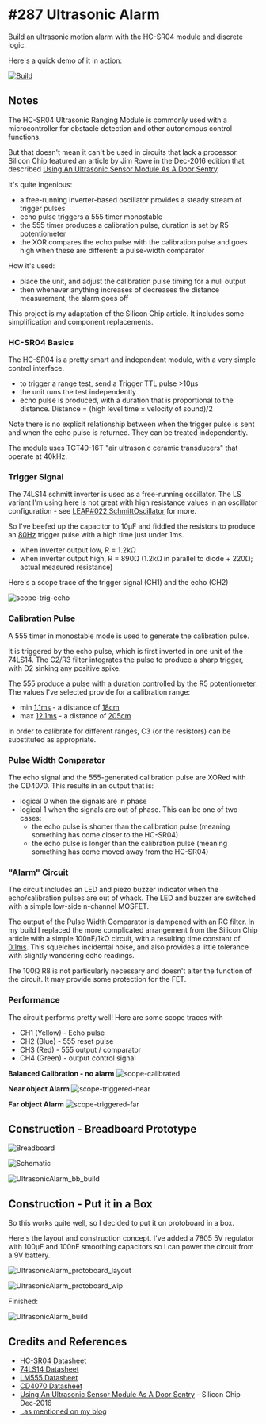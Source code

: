 # #287 Ultrasonic Alarm

Build an ultrasonic motion alarm with the HC-SR04 module and discrete logic.

Here's a quick demo of it in action:

[![Build](./assets/UltrasonicAlarm_build.jpg?raw=true)](https://www.youtube.com/watch?v=18vaX6bmDes)

## Notes

The HC-SR04 Ultrasonic Ranging Module is commonly used with a microcontroller for obstacle detection and other autonomous control functions.

But that doesn't mean it can't be used in circuits that lack a processor.
Silicon Chip featured an article by Jim Rowe in the Dec-2016 edition that described
[Using An Ultrasonic Sensor Module As A Door Sentry](http://www.siliconchip.com.au/Issue/2016/December/Using+An+Ultrasonic+Sensor+Module+As+A+Door+Sentry).

It's quite ingenious:

* a free-running inverter-based oscillator provides a steady stream of trigger pulses
* echo pulse triggers a 555 timer monostable
* the 555 timer produces a calibration pulse, duration is set by R5 potentiometer
* the XOR compares the echo pulse with the calibration pulse and goes high when these are different: a pulse-width comparator

How it's used:

* place the unit, and adjust the calibration pulse timing for a null output
* then whenever anything increases of decreases the distance measurement, the alarm goes off

This project is my adaptation of the Silicon Chip article. It includes some simplification and component replacements.

### HC-SR04 Basics

The HC-SR04 is a pretty smart and independent module, with a very simple control interface.

* to trigger a range test, send a Trigger TTL pulse >10µs
* the unit runs the test independently
* echo pulse is produced, with a duration that is proportional to the distance. Distance = (high level time × velocity of sound)/2

Note there is no explicit relationship between when the trigger pulse is sent and when the echo pulse is returned.
They can be treated independently.

The module uses TCT40-16T "air ultrasonic ceramic transducers" that operate at 40kHz.

### Trigger Signal

The 74LS14 schmitt inverter is used as a free-running oscillator. The LS variant I'm using here is not great with high resistance values
in an oscillator configuration - see [LEAP#022 SchmittOscillator](../Oscillators/SchmittOscillator) for more.

So I've beefed up the capacitor to 10µF and fiddled the resistors to produce an
[80Hz](https://www.wolframalpha.com/input/?i=2%2F((1.2+*+10%C2%B5F+*+1.2k%CE%A9)+%2B+(1.2+*+10%C2%B5F+*+890%CE%A9)))
trigger pulse with a high time just under 1ms.

* when inverter output low, R = 1.2kΩ
* when inverter output high, R = 890Ω (1.2kΩ in parallel to diode + 220Ω; actual measured resistance)

Here's a scope trace of the trigger signal (CH1) and the echo (CH2)

![scope-trig-echo](./assets/scope-trig-echo.gif?raw=true)

### Calibration Pulse

A 555 timer in monostable mode is used to generate the calibration pulse.

It is triggered by the echo pulse, which is first inverted in one unit of the 74LS14.
The C2/R3 filter integrates the pulse to produce a sharp trigger, with D2 sinking any positive spike.

The 555 produce a pulse with a duration controlled by the R5 potentiometer.
The values I've selected provide for a calibration range:

* min [1.1ms](https://visual555.tardate.com/?mode=monostable&r1=10&c=0.1) -  a distance of [18cm](https://www.wolframalpha.com/input/?i=0.0011+*+340%2F2)
* max [12.1ms](https://visual555.tardate.com/?mode=monostable&r1=110&c=0.1) - a distance of [205cm](https://www.wolframalpha.com/input/?i=0.0121+*+340%2F2)

In order to calibrate for different ranges, C3 (or the resistors) can be substituted as appropriate.

### Pulse Width Comparator

The echo signal and the 555-generated calibration pulse are XORed with the CD4070. This results in an output that is:

* logical 0 when the signals are in phase
* logical 1 when the signals are out of phase. This can be one of two cases:
    * the echo pulse is shorter than the calibration pulse (meaning something has come closer to the HC-SR04)
    * the echo pulse is longer than the calibration pulse (meaning something has come moved away from the HC-SR04)

### "Alarm" Circuit

The circuit includes an LED and piezo buzzer indicator when the echo/calibration pulses are out of whack.
The LED and buzzer are switched with a simple low-side n-channel MOSFET.

The output of the Pulse Width Comparator is dampened with an RC filter.
In my build I replaced the more complicated arrangement from the Silicon Chip article with a simple 100nF/1kΩ
circuit, with a resulting time constant of [0.1ms](https://www.wolframalpha.com/input/?i=100nF+*+1k%CE%A9).
This squelches incidental noise, and also provides a little tolerance with slightly wandering echo readings.

The 100Ω R8 is not particularly necessary and doesn't alter the function of the circuit.
It may provide some protection for the FET.

### Performance

The circuit performs pretty well! Here are some scope traces with

* CH1 (Yellow) - Echo pulse
* CH2 (Blue) - 555 reset pulse
* CH3 (Red) - 555 output / comparator
* CH4 (Green) - output control signal

**Balanced Calibration - no alarm**
![scope-calibrated](./assets/scope-calibrated.gif?raw=true)

**Near object Alarm**
![scope-triggered-near](./assets/scope-triggered-near.gif?raw=true)

**Far object Alarm**
![scope-triggered-far](./assets/scope-triggered-far.gif?raw=true)

## Construction - Breadboard Prototype

![Breadboard](./assets/UltrasonicAlarm_bb.jpg?raw=true)

![Schematic](./assets/UltrasonicAlarm_schematic.jpg?raw=true)

![UltrasonicAlarm_bb_build](./assets/UltrasonicAlarm_bb_build.jpg?raw=true)

## Construction - Put it in a Box

So this works quite well, so I decided to put it on protoboard in a box.

Here's the layout and construction concept.
I've added a 7805 5V regulator with 100µF and 100nF smoothing capacitors so I can power the circuit from a 9V battery.

![UltrasonicAlarm_protoboard_layout](./assets/UltrasonicAlarm_protoboard_layout.jpg?raw=true)

![UltrasonicAlarm_protoboard_wip](./assets/UltrasonicAlarm_protoboard_wip.jpg?raw=true)

Finished:

![UltrasonicAlarm_build](./assets/UltrasonicAlarm_build.jpg?raw=true)

## Credits and References

* [HC-SR04 Datasheet](http://www.micropik.com/PDF/HCSR04.pdf)
* [74LS14 Datasheet](https://www.futurlec.com/74LS/74LS14.shtml)
* [LM555 Datasheet](https://www.futurlec.com/Linear/LM555CN.shtml)
* [CD4070 Datasheet](https://www.futurlec.com/4000Series/CD4070.shtml)
* [Using An Ultrasonic Sensor Module As A Door Sentry](http://www.siliconchip.com.au/Issue/2016/December/Using+An+Ultrasonic+Sensor+Module+As+A+Door+Sentry) - Silicon Chip Dec-2016
* [..as mentioned on my blog](https://blog.tardate.com/2017/05/leap287-ultrasonic-alarm.html)
